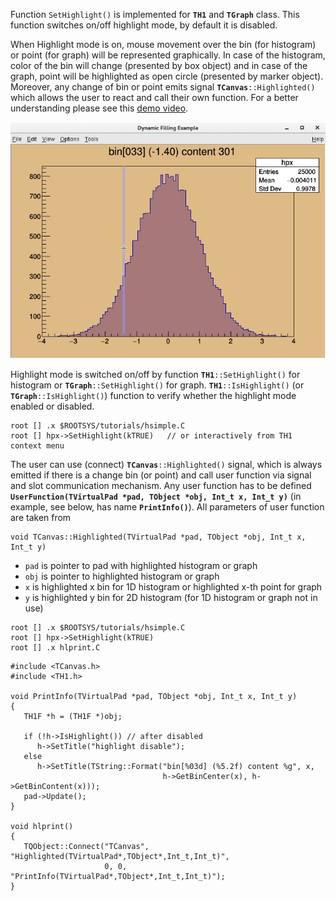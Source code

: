 Function `SetHighlight()` is implemented for **`TH1`** and **`TGraph`** class.
This function switches on/off highlight mode, by default it is disabled.

When Highlight mode is on, mouse movement over the bin (for histogram) or point (for graph)
will be represented graphically. In case of the histogram, color of the bin will change
(presented by box object) and in case of the graph, point will be highlighted as open circle
(presented by marker object). Moreover, any change of bin or point emits
signal **`TCanvas`**`::Highlighted()` which allows the user to react and call
their own function. For a better understanding please see
this [demo video](https://youtu.be/_kWh53Q87Ew).

![Highlight mode for histogram](https://raw.githubusercontent.com/musinsky/ROOTHighlight/master/hlsimple.gif)

Highlight mode is switched on/off by function **`TH1`**`::SetHighlight()` for histogram
or **`TGraph`**`::SetHighlight()` for graph. **`TH1`**`::IsHighlight()`
(or **`TGraph`**`::IsHighlight()`) function to verify whether the highlight mode
enabled or disabled.

``` {.cpp}
root [] .x $ROOTSYS/tutorials/hsimple.C
root [] hpx->SetHighlight(kTRUE)   // or interactively from TH1 context menu
```

The user can use (connect) **`TCanvas`**`::Highlighted()` signal, which is always emitted
if there is a change bin (or point) and call user function via signal and slot communication
mechanism. Any user function has to be defined **`UserFunction(TVirtualPad *pad, TObject *obj, Int_t x, Int_t y)`**
(in example, see below, has name **`PrintInfo()`**). All parameters of user function are taken from
``` {.cpp}
void TCanvas::Highlighted(TVirtualPad *pad, TObject *obj, Int_t x, Int_t y)
```
- `pad` is pointer to pad with highlighted histogram or graph
- `obj` is pointer to highlighted histogram or graph
- `x` is highlighted x bin for 1D histogram or highlighted x-th point for graph
- `y` is highlighted y bin for 2D histogram (for 1D histogram or graph not in use)

``` {.cpp}
root [] .x $ROOTSYS/tutorials/hsimple.C
root [] hpx->SetHighlight(kTRUE)
root [] .x hlprint.C
```

``` {.cpp}
#include <TCanvas.h>
#include <TH1.h>

void PrintInfo(TVirtualPad *pad, TObject *obj, Int_t x, Int_t y)
{
   TH1F *h = (TH1F *)obj;

   if (!h->IsHighlight()) // after disabled
      h->SetTitle("highlight disable");
   else
      h->SetTitle(TString::Format("bin[%03d] (%5.2f) content %g", x,
                                  h->GetBinCenter(x), h->GetBinContent(x)));
   pad->Update();
}

void hlprint()
{
   TQObject::Connect("TCanvas", "Highlighted(TVirtualPad*,TObject*,Int_t,Int_t)",
                     0, 0, "PrintInfo(TVirtualPad*,TObject*,Int_t,Int_t)");
}
```
